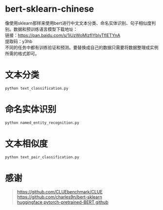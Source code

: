 # bert-sklearn-chinese
像使用sklearn那样来使用bert进行中文文本分类、命名实体识别、句子相似度判别。数据和预训练语言模型下载地址：<br>
链接：https://pan.baidu.com/s/1iUzWoMIzfIYblyTflETYnA <br>
提取码：y3hb <br>
不同的任务中都有训练验证和预测。要替换成自己的数据只需要将数据整理成实例所需的格式即可。

# 文本分类
```python
python text_classification.py
```

# 命名实体识别
```python
python named_entity_recognition.py
```

# 文本相似度
```python
python text_pair_classification.py
```

# 感谢
> https://github.com/CLUEbenchmark/CLUE <br>
> https://github.com/charles9n/bert-sklearn <br>
> <a href="https://github.com/huggingface/pytorch-pretrained-BERT">huggingface pytorch-pretrained-BERT github</a>
